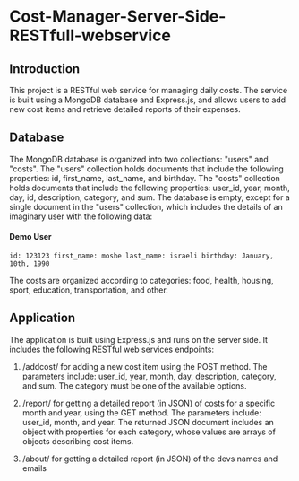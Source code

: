 # Cost-Manager-Server-Side-RESTfull-webservice

## Introduction
This project is a RESTful web service for managing daily costs. The service is built using a MongoDB database and Express.js, and allows users to add new cost items and retrieve detailed reports of their expenses.

## Database
The MongoDB database is organized into two collections: "users" and "costs". The "users" collection holds documents that include the following properties: id, first_name, last_name, and birthday. The "costs" collection holds documents that include the following properties: user_id, year, month, day, id, description, category, and sum.
The database is empty, except for a single document in the "users" collection, which includes the details of an imaginary user with the following data:

#### Demo User
`id: 123123
first_name: moshe
last_name: israeli
birthday: January, 10th, 1990`

The costs are organized according to categories: food, health, housing, sport, education, transportation, and other.

## Application
The application is built using Express.js and runs on the server side. It includes the following RESTful web services endpoints:

1. /addcost/ for adding a new cost item using the POST method. The parameters include: user_id, year, month, day, description, category, and sum. The category must be one of the available options.

2. /report/ for getting a detailed report (in JSON) of costs for a specific month and year, using the GET method. The parameters include: user_id, month, and year. The returned JSON document includes an object with properties for each category, whose values are arrays of objects describing cost items.

3. /about/ for getting a detailed report (in JSON) of the devs names and emails
